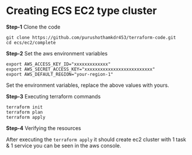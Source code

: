 # Creating ECS EC2 type cluster

**Step-1** Clone the code

```
git clone https://github.com/purushothamkdr453/terraform-code.git
cd ecs/ec2/complete
```

**Step-2** Set the aws environment variables

```
export AWS_ACCESS_KEY_ID="xxxxxxxxxxxxx" 
export AWS_SECRET_ACCESS_KEY="xxxxxxxxxxxxxxxxxxxxxxxxxx" 
export AWS_DEFAULT_REGION="your-region-1"
```

Set the environment variables, replace the above values with yours.

**Step-3** Executing terraform commands

```
terraform init
terraform plan
terraform apply
```

**Step-4** Verifying the resources

After executing the `terraform apply` it should create ec2 cluster with 1 task & 1 service you can be seen in the aws console.